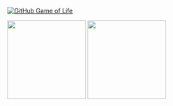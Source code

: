 [![GitHub Game of Life](https://github4life.herokuapp.com/Jord4563.gif)](https://github4life.herokuapp.com/Jord4563)
<p>
  <img height="180em" src="https://github-readme-stats.vercel.app/api?username=Jord4563&theme=tokyonight" />
  <img height="180em" src="https://github-readme-stats-eight-theta.vercel.app/api/top-langs/?username=Jord4563&layout=compact&exclude_lang=ruby&theme=tokyonight" />
</p>
<img src="https://komarev.com/ghpvc/?username=Jord4563" alt="" /> 
